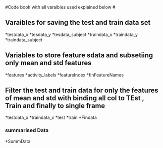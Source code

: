 #Code book with all varaibles used explained below #
## Varaibles for saving the test and train data set ##
*testdata_x
*tesdata_y
*tesdata_subject
*traindata_x
*traindata_y
*traindata_subject

## Variables to store feature sdata and subsetiing only mean and std features ##
*features
*activity_labels
*featureIndex
*finFeatureNames

## Filter the test and train data for only the features of mean and std with binding all col to TEst , Train and finally to single frame ##
*testdata_x
*traindata_x
*test
*train
*Findata

### summarised Data ###
*SummData